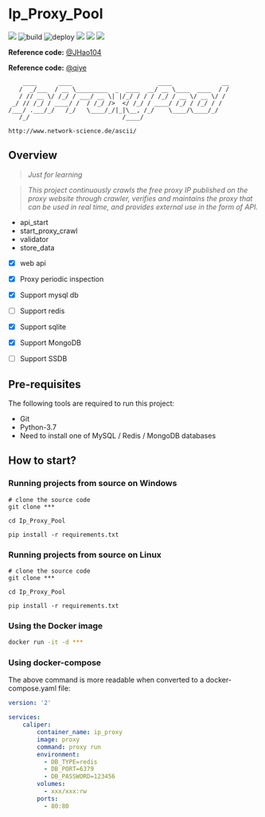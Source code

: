 # Ip_Proxy_Pool

![](https://img.shields.io/badge/Ip_Proxy_Pool-dev-brightgreen.svg)
![build](https://github.com/Python3WebSpider/ProxyPool/workflows/build/badge.svg)
![deploy](https://github.com/Python3WebSpider/ProxyPool/workflows/deploy/badge.svg)
![](https://img.shields.io/badge/python-3.7%2B-brightgreen)
[![](https://img.shields.io/badge/cnblogs-@jockming-blue.svg)](https://www.cnblogs.com/jockming/)
![](https://img.shields.io/badge/platform-Windows|Linux-lightgrey.svg)

**Reference code:** [@JHao104](http://www.spiderpy.cn/blog/)

**Reference code:** [@qiye](http://www.cnblogs.com/qiyeboy/p/5693128.html)

```
    ____      ____                        ____              __
   /  _/___  / __ \_________  _  ____  __/ __ \____  ____  / /
   / // __ \/ /_/ / ___/ __ \| |/_/ / / / /_/ / __ \/ __ \/ / 
 _/ // /_/ / ____/ /  / /_/ />  </ /_/ / ____/ /_/ / /_/ / /  
/___/ .___/_/   /_/   \____/_/|_|\__, /_/    \____/\____/_/   
   /_/                          /____/                       

http://www.network-science.de/ascii/
```


## Overview

> _Just for learning_

> _This project continuously crawls the free proxy IP published on the proxy website through crawler, verifies and maintains the proxy that can be used in real time, and provides external use in the form of API._


- api_start
- start_proxy_crawl
- validator
- store_data


- [x] web api
- [x] Proxy periodic inspection
- [x] Support mysql db
- [ ] Support redis
- [x] Support sqlite
- [x] Support MongoDB
- [ ] Support SSDB


## Pre-requisites
The following tools are required to run this project:
- Git
- Python-3.7
- Need to install one of MySQL / Redis / MongoDB databases

## How to start?

### 



### Running projects from source on Windows
```shell
# clone the source code
git clone ***

cd Ip_Proxy_Pool

pip install -r requirements.txt
```

### Running projects from source on Linux
```shell
# clone the source code
git clone ***

cd Ip_Proxy_Pool

pip install -r requirements.txt
```

### Using the Docker image
```bash
docker run -it -d ***
```

### Using docker-compose
The above command is more readable when converted to a docker-compose.yaml file:
```yaml
version: '2'

services:
    caliper:
        container_name: ip_proxy
        image: proxy
        command: proxy run
        environment:
          - DB_TYPE=redis
          - DB_PORT=6379
          - DB_PASSWORD=123456
        volumes:
          - xxx/xxx:rw
        ports:
          - 80:80
```
